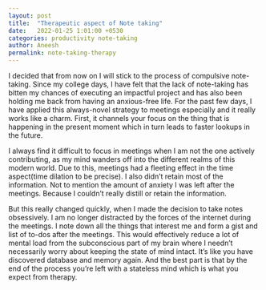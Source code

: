 ```yaml
---
layout: post
title:  "Therapeutic aspect of Note taking"
date:   2022-01-25 1:01:00 +0530
categories: productivity note-taking 
author: Aneesh
permalink: note-taking-therapy
---
```


I decided that from now on I will stick to the process of compulsive note-taking. Since my college days, I have felt that the lack of note-taking has bitten my chances of executing an impactful project and has also been holding me back from having an anxious-free life. For the past few days, I have applied this always-novel strategy to meetings especially and it really works like a charm.  First, it channels your focus on the thing that is happening in the present moment which in turn leads to faster lookups in the future.

I always find it difficult to focus in meetings when I am not the one actively contributing, as my mind wanders off into the different realms of this modern world. Due to this, meetings had a fleeting effect in the time aspect(time dilation to be precise). I also didn’t retain most of the information. Not to mention the amount of anxiety I was left after the meetings. Because I couldn’t really distill or retain the information.

But this really changed quickly, when I made the decision to take notes obsessively.  I am no longer distracted by the forces of the internet during the meetings. I note down all the things that interest me and form a gist and list of to-dos after the meetings. This would effectively reduce a lot of mental load from the subconscious part of my brain where I needn’t necessarily worry about keeping the state of mind intact. It’s like you have discovered database and memory again. And the best part is that by the end of the process you’re left with a stateless mind which is what you expect from therapy.